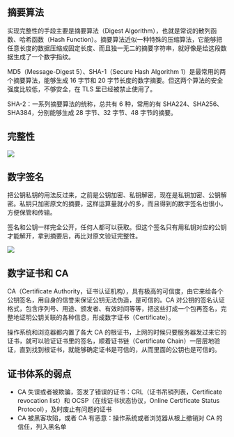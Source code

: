 ## 摘要算法

实现完整性的手段主要是摘要算法（Digest Algorithm），也就是常说的散列函数、哈希函数（Hash Function）。摘要算法近似一种特殊的压缩算法，它能够把任意长度的数据压缩成固定长度、而且独一无二的摘要字符串，就好像是给这段数据生成了一个数字指纹。

MD5（Message-Digest 5）、SHA-1（Secure Hash Algorithm 1）是最常用的两个摘要算法，能够生成 16 字节和 20 字节长度的数字摘要。但这两个算法的安全强度比较低，不够安全，在 TLS 里已经被禁止使用了。

SHA-2：一系列摘要算法的统称，总共有 6 种，常用的有 SHA224、SHA256、SHA384，分别能够生成 28 字节、32 字节、48 字节的摘要。

## 完整性

![](https://blog-1252173264.cos.ap-shanghai.myqcloud.com/1653733209443-a48a440b-08d4-4e73-b547-1ec15a50813a.png)

## 数字签名

把公钥私钥的用法反过来，之前是公钥加密、私钥解密，现在是私钥加密、公钥解密。私钥只加密原文的摘要，这样运算量就小的多，而且得到的数字签名也很小，方便保管和传输。

签名和公钥一样完全公开，任何人都可以获取。但这个签名只有用私钥对应的公钥才能解开，拿到摘要后，再比对原文验证完整性。

![](https://blog-1252173264.cos.ap-shanghai.myqcloud.com/1653733413316-e4e1ae30-4a61-4b79-b746-095e9a0ab326.png)

## 数字证书和 CA

CA（Certificate Authority，证书认证机构），具有极高的可信度，由它来给各个公钥签名，用自身的信誉来保证公钥无法伪造，是可信的。CA 对公钥的签名认证格式，包含序列号、用途、颁发者、有效时间等等，把这些打成一个包再签名，完整地证明公钥关联的各种信息，形成数字证书（Certificate）。

操作系统和浏览器都内置了各大 CA 的根证书，上网的时候只要服务器发过来它的证书，就可以验证证书里的签名，顺着证书链（Certificate Chain）一层层地验证，直到找到根证书，就能够确定证书是可信的，从而里面的公钥也是可信的。

## 证书体系的弱点

- CA 失误或者被欺骗，签发了错误的证书：CRL（证书吊销列表，Certificate revocation list）和 OCSP（在线证书状态协议，Online Certificate Status Protocol），及时废止有问题的证书
- CA 被黑客攻陷，或者 CA 有恶意：操作系统或者浏览器从根上撤销对 CA 的信任，列入黑名单
